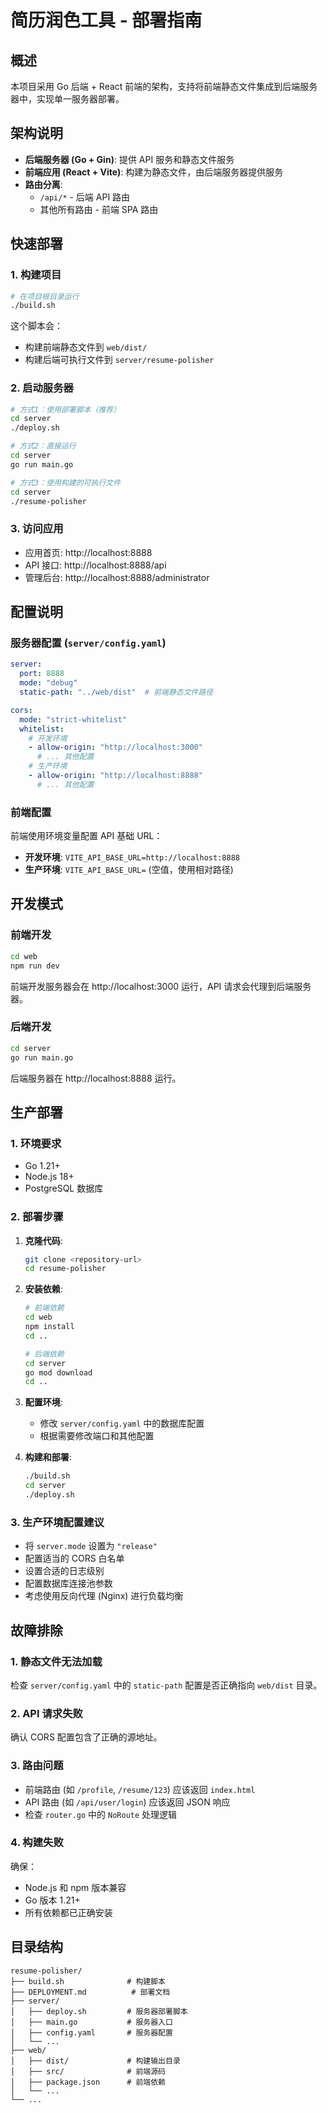 # 简历润色工具 - 部署指南

## 概述

本项目采用 Go 后端 + React 前端的架构，支持将前端静态文件集成到后端服务器中，实现单一服务器部署。

## 架构说明

- **后端服务器 (Go + Gin)**: 提供 API 服务和静态文件服务
- **前端应用 (React + Vite)**: 构建为静态文件，由后端服务器提供服务
- **路由分离**:
  - `/api/*` - 后端 API 路由
  - 其他所有路由 - 前端 SPA 路由

## 快速部署

### 1. 构建项目

```bash
# 在项目根目录运行
./build.sh
```

这个脚本会：
- 构建前端静态文件到 `web/dist/`
- 构建后端可执行文件到 `server/resume-polisher`

### 2. 启动服务器

```bash
# 方式1：使用部署脚本（推荐）
cd server
./deploy.sh

# 方式2：直接运行
cd server
go run main.go

# 方式3：使用构建的可执行文件
cd server
./resume-polisher
```

### 3. 访问应用

- 应用首页: http://localhost:8888
- API 接口: http://localhost:8888/api
- 管理后台: http://localhost:8888/administrator

## 配置说明

### 服务器配置 (`server/config.yaml`)

```yaml
server:
  port: 8888
  mode: "debug"
  static-path: "../web/dist"  # 前端静态文件路径

cors:
  mode: "strict-whitelist"
  whitelist:
    # 开发环境
    - allow-origin: "http://localhost:3000"
      # ... 其他配置
    # 生产环境
    - allow-origin: "http://localhost:8888"
      # ... 其他配置
```

### 前端配置

前端使用环境变量配置 API 基础 URL：

- **开发环境**: `VITE_API_BASE_URL=http://localhost:8888`
- **生产环境**: `VITE_API_BASE_URL=` (空值，使用相对路径)

## 开发模式

### 前端开发

```bash
cd web
npm run dev
```

前端开发服务器会在 http://localhost:3000 运行，API 请求会代理到后端服务器。

### 后端开发

```bash
cd server
go run main.go
```

后端服务器在 http://localhost:8888 运行。

## 生产部署

### 1. 环境要求

- Go 1.21+
- Node.js 18+
- PostgreSQL 数据库

### 2. 部署步骤

1. **克隆代码**:
   ```bash
   git clone <repository-url>
   cd resume-polisher
   ```

2. **安装依赖**:
   ```bash
   # 前端依赖
   cd web
   npm install
   cd ..
   
   # 后端依赖
   cd server
   go mod download
   cd ..
   ```

3. **配置环境**:
   - 修改 `server/config.yaml` 中的数据库配置
   - 根据需要修改端口和其他配置

4. **构建和部署**:
   ```bash
   ./build.sh
   cd server
   ./deploy.sh
   ```

### 3. 生产环境配置建议

- 将 `server.mode` 设置为 `"release"`
- 配置适当的 CORS 白名单
- 设置合适的日志级别
- 配置数据库连接池参数
- 考虑使用反向代理 (Nginx) 进行负载均衡

## 故障排除

### 1. 静态文件无法加载

检查 `server/config.yaml` 中的 `static-path` 配置是否正确指向 `web/dist` 目录。

### 2. API 请求失败

确认 CORS 配置包含了正确的源地址。

### 3. 路由问题

- 前端路由 (如 `/profile`, `/resume/123`) 应该返回 `index.html`
- API 路由 (如 `/api/user/login`) 应该返回 JSON 响应
- 检查 `router.go` 中的 `NoRoute` 处理逻辑

### 4. 构建失败

确保：
- Node.js 和 npm 版本兼容
- Go 版本 1.21+
- 所有依赖都已正确安装

## 目录结构

```
resume-polisher/
├── build.sh              # 构建脚本
├── DEPLOYMENT.md          # 部署文档
├── server/
│   ├── deploy.sh         # 服务器部署脚本
│   ├── main.go           # 服务器入口
│   ├── config.yaml       # 服务器配置
│   └── ...
├── web/
│   ├── dist/             # 构建输出目录
│   ├── src/              # 前端源码
│   ├── package.json      # 前端依赖
│   └── ...
└── ...
```
